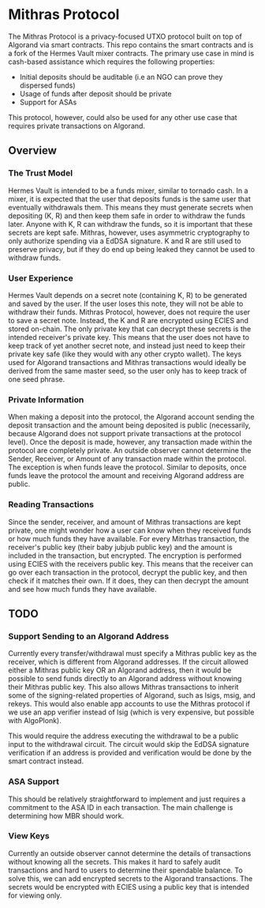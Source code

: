 # Mithras Protocol

The Mithras Protocol is a privacy-focused UTXO protocol built on top of Algorand via smart contracts. This repo contains the smart contracts and is a fork of the Hermes Vault mixer contracts. The primary use case in mind is cash-based assistance which requires the following properties:

* Initial deposits should be auditable (i.e an NGO can prove they dispersed funds)
* Usage of funds after deposit should be private
* Support for ASAs

This protocol, however, could also be used for any other use case that requires private transactions on Algorand.

## Overview

### The Trust Model

Hermes Vault is intended to be a funds mixer, similar to tornado cash. In a mixer, it is expected that the user that deposits funds is the same user that eventually withdrawals them. This means they must generate secrets when depositing (K, R) and then keep them safe in order to withdraw the funds later. Anyone with K, R can withdraw the funds, so it is important that these secrets are kept safe. Mithras, however, uses asymmetric cryptography to only authorize spending via a EdDSA  signature. K and R are still used to preserve privacy, but if they do end up being leaked they cannot be used to withdraw funds.

### User Experience

Hermes Vault depends on a secret note (containing K, R) to be generated and saved by the user. If the user loses this note, they will not be able to withdraw their funds. Mithras Protocol, however, does not require the user to save a secret note. Instead, the K and R are encrypted using ECIES and stored on-chain. The only private key that can decrypt these secrets is the intended receiver's private key. This means that the user does not have to keep track of yet another secret note, and instead just need to keep their private key safe (like they would with any other crypto wallet). The keys used for Algorand transactions and Mithras transactions would ideally be derived from the same master seed, so the user only has to keep track of one seed phrase.

### Private Information

When making a deposit into the protocol, the Algorand account sending the deposit transaction and the amount being deposited is public (necessarily, because Algorand does not support private transactions at the protocol level). Once the deposit is made, however, any transaction made within the protocol are completely private. An outside observer cannot determine the Sender, Receiver, or Amount of any transaction made within the protocol. The exception is when funds leave the protocol. Similar to deposits, once funds leave the protocol the amount and receiving Algorand address are public.

### Reading Transactions

Since the sender, receiver, and amount of Mithras transactions are kept private, one might wonder how a user can know when they received funds or how much funds they have available. For every Mitrhas transaction, the receiver's public key (their baby jubjub public key) and the amount is included in the transaction, but encrypted. The encryption is performed using ECIES with the receivers public key. This means that the receiver can go over each transaction in the protocol, decrypt the public key, and then check if it matches their own. If it does, they can then decrypt the amount and see how much funds they have available.

## TODO

### Support Sending to an Algorand Address

Currently every transfer/withdrawal must specify a Mithras public key as the receiver, which is different from Algorand addresses. If the circuit allowed either a Mithras public key OR an Algorand address, then it would be possible to send funds directly to an Algorand address without knowing their Mithras public key. This also allows Mithras transactions to inherit some of the signing-related properties of Algorand, such as lsigs, msig, and rekeys. This would also enable app accounts to use the Mithras protocol if we use an app verifier instead of lsig (which is very expensive, but possible with AlgoPlonk).

This would require the address executing the withdrawal to be a public input to the withdrawal circuit. The circuit would skip the EdDSA signature verification if an address is provided and verification would be done by the smart contract instead.

### ASA Support

This should be relatively straightforward to implement and just requires a commitment to the ASA ID in each transaction. The main challenge is determining how MBR should work.

### View Keys

Currently an outside observer cannot determine the details of transactions without knowing all the secrets. This makes it hard to safely audit transactions and hard to users to determine their spendable balance. To solve this, we can add encrypted secrets to the Algorand transactions. The secrets would be encrypted with ECIES using a public key that is intended for viewing only.
